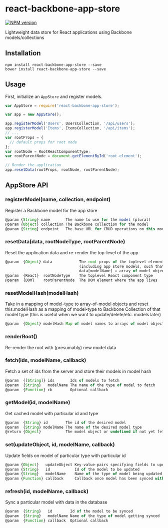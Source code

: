 [npm-stats]: https://nodei.co/npm/react-backbone-app-store.png?compact=true
[npm-url]: https://www.npmjs.org/package/react-backbone-app-store

# react-backbone-app-store
[![NPM version][npm-stats]][npm-url]

Lightweight data store for React applications using Backbone models/collections

## Installation
```
npm install react-backbone-app-store --save
bower install react-backbone-app-store --save
```

## Usage

First, initialize an `AppStore` and register models.

```js
var AppStore = require('react-backbone-app-store');

var app = new AppStore();

app.registerModel('Users', UsersCollection, '/api/users');
app.registerModel('Items', ItemsCollection, '/api/items');
// ...
var rootProps = {
  // default props for root node
};
var rootNode = RootReactComponentType; 
var rootParentNode = document.getElementById('root-element');

// Render the application
app.resetData(rootProps, rootNode, rootParentNode);

```

## AppStore API

### registerModel(name, collection, endpoint)

Register a Backbone model for the app store

```js
@param {String} name       The name to use for the model (plural)
@param {Object} collection The Backbone collection for the model
@param {String} endpoint   The base URL for CRUD operations on this model
```


### resetData(data, rootNodeType, rootParentNode)

Reset the application data and re-render the top-level of the app

```js
@param  {Object} data            The root props of the toplevel element
                                 (including app store models, such that
                                 data[modelName] = array of model objects
@param  {React}  rootNodeType    The toplevel React component type
@param  {DOM}    rootParentNode  The DOM element where the app lives

```

### resetModelHash(modelHash)

Take in a mapping of model-type to array-of-model objects
and reset this.modelHash as a mapping of model-type to
Backbone Collection of that model type
(this is useful when we want to update/delete/etc. models later)

```js
@param  {Object} modelHash Map of model names to arrays of model objects
```

### renderRoot()

Re-render the root with (presumably) new model data


### fetch(ids, modelName, callback)

Fetch a set of ids from the server and store their models in model hash

```js
@param  {[String]} ids       Ids of models to fetch
@param  {String}   modelName The name of the type of model to fetch
@param  {Function} cb        Optional callback
```

### getModel(id, modelName)

Get cached model with particular id and type

```js
@param  {String} id        The id of the desired model
@param  {String} modelName The name of the desired model type
@return {Object}           The model object or undefined if not yet fetched
```


### set(updateObject, id, modelName, callback)

Update fields on model of particular type with particular id

```js
@param {Object}   updateObject Key-value-pairs specifying fields to update
@param {String}   id           Id of the model to be updated
@param {String}   modelName    Name of the type of model being updated
@param {Function} callback     Callback once model has been synced with db
```


### refresh(id, modelName, callback)

Sync a particular model with data in the database

```js
@param  {String}   id        Id of the model to be synced
@param  {String}   modelName Name of the type of model getting synced
@param  {Function} callback  Optional callback
```
